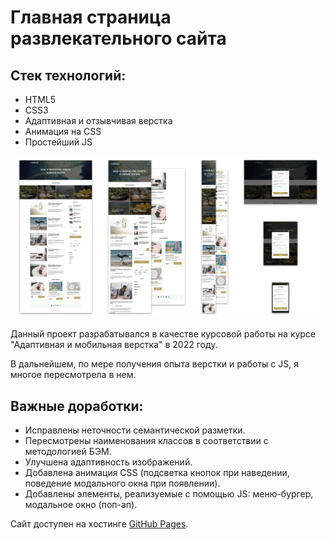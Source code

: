 # Главная страница развлекательного сайта

## Стек технологий:
- HTML5
- CSS3
- Адаптивная и отзывчивая верстка
- Анимация на CSS
- Простейший JS

![Макеты для десктопной, планшетной и мобильной версии](./img/layouts_cr.jpg "Макеты")

Данный проект разрабатывался в качестве курсовой работы на курсе "Адаптивная и мобильная верстка" в 2022 году.

В дальнейшем, по мере получения опыта верстки и работы с JS, я многое пересмотрела в нем.

## Важные доработки:
- Исправлены неточности семантической разметки.
- Пересмотрены наименования классов в соответствии с методологией БЭМ.
- Улучшена адаптивность изображений.
- Добавлена анимация CSS (подсветка кнопок при наведении, поведение модального окна при появлении).
- Добавлены элементы, реализуемые с помощью JS: меню-бургер, модальное окно (поп-ап).

Сайт доступен на хостинге [GitHub Pages](https://yuliyaatrashkevich.github.io/Diploma_HTML_CSS/).